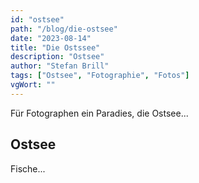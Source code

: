 ```yaml
---
id: "ostsee"
path: "/blog/die-ostsee"
date: "2023-08-14"
title: "Die Ostssee"
description: "Ostsee"
author: "Stefan Brill"
tags: ["Ostsee", "Fotographie", "Fotos"]
vgWort: ""
---
```


Für Fotographen ein Paradies, die Ostsee...

## Ostsee

Fische...
